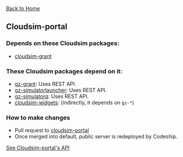 [Back to Home](Home)

## Cloudsim-portal ##

### Depends on these Cloudsim packages:

* [cloudsim-grant](https://bitbucket.org/osrf/cloudsim-grant)

### These Cloudsim packages depend on it:

* [gz-grant](https://github.com/osrf/gz-grant): Uses REST API.
* [gz-simulatorlauncher](https://github.com/osrf/gz-simulatorlauncher): Uses REST API.
* [gz-simulatorq](https://github.com/osrf/gz-simulatorq): Uses REST API.
* [cloudsim-widgets](https://bitbucket.org/osrf/cloudsim-widgets): (indirectly, it depends on `gz-*`)

### How to make changes

* Pull request to [cloudsim-portal](https://bitbucket.org/osrf/cloudsim-portal)
* Once merged into default, public server is redeployed by Codeship.

[See Cloudsim-portal's API](Interface_portal)
